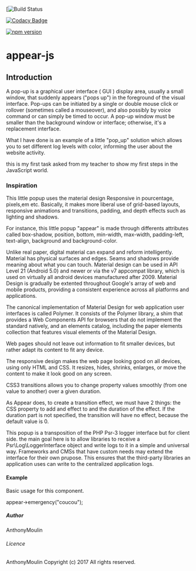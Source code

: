 

[![Build Status](https://travis-ci.org/AnthonyMoulin/appear.svg?branch=master)

[![Codacy Badge](https://api.codacy.com/project/badge/Grade/5b30230e7bdc419186f24418c2ccc0a8)](https://www.codacy.com/app/AnthonyMoulin/appear?utm_source=github.com&amp;utm_medium=referral&amp;utm_content=AnthonyMoulin/appear&amp;utm_campaign=Badge_Grade)

[![npm version](https://badge.fury.io/js/npm.svg)](https://badge.fury.io/js/npm)

# appear-js

## Introduction

A pop-up is a graphical user interface ( GUI ) display area, usually a small window, that suddenly appears ("pops up") in the foreground of the visual interface. Pop-ups can be initiated by a single or double mouse click or rollover (sometimes called a mouseover), and also possibly by voice command or can simply be timed to occur. A pop-up window must be smaller than the background window or interface; otherwise, it's a replacement interface.

What I have done is an example of a little "pop_up" solution which allows you to set different log levels with color, informing the user about the website activity.

this is my first task asked from my teacher to show my first steps in the JavaScript world. 

### Inspiration

This little popup uses the material design Responsive in pourcentage, pixels,em etc. Basically, it makes more liberal use of grid-based layouts, responsive animations and transitions, padding, and depth effects such as lighting and shadows.

For instance, this little popup "appear" is made through differents attributes called box-shadow, position, bottom, min-width, max-width, padding-left, text-align, background and background-color.

Unlike real paper, digital material can expand and reform intelligently. Material has physical surfaces and edges. Seams and shadows provide meaning about what you can touch. Material design can be used in API Level 21 (Android 5.0) and newer or via the v7 appcompat library, which is used on virtually all android devices manufactured after 2009. Material Design is gradually be extented throughout Google's array of web and mobile products, providing a consistent experience across all platforms and applications.

The canonical implementation of Material Design for web application user interfaces is called Polymer. It consists of the Polymer library, a shim that provides a Web Components API for browsers that do not implement the standard natively, and an elements catalog, including the paper elements collection that features visual elements of the Material Design. 
 
Web pages should not leave out information to fit smaller devices, but rather adapt its content to fit any device.

The responsive design makes the web page looking good on all devices, using only HTML and CSS. It resizes, hides, shrinks, enlarges, or move the content to make it look good on any screen.

CSS3 transitions allows you to change property values smoothly (from one value to another) over a given duration.

As Appear does, to create a transition effect, we must have 2 things: the CSS property to add and effect to and the duration of the effect. If the duration part is not specified, the transition will have no effect, because the default value is 0.

This popup is a transposition of the PHP Psr-3 logger interface but for client side. the main goal here is to allow libraries to receive a Psr\Log\LoggerInterface object and write logs to it in a simple and universal way. Frameworks and CMSs that have custom needs may extend the interface for their own prupose. This ensures that the third-party libraries an application uses can write to the centralized application logs.

#### Example

Basic usage for this component.

appear->emergency("coucou");

##### Author

AnthonyMoulin

###### Licence

AnthonyMoulin Copyright (c) 2017 All rights reserved.
